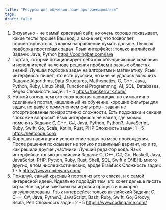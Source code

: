 ```yaml
---
title: "Ресурсы для обучения азам программирования"
tags:
draft: false
---
```


1. Визуально - не самый красивый сайт, но очень хорошо показывает, какие тесты прошёл Ваш код, а какие нет, что позволяет сориентироваться, в каком направлении думать дальше. Лучшая подборка простейших задач. Язык интерфейса: только английский Задачи: Java, Python https://codingbat.com/java
2. Портал, который позиционирует себя как объединяющий компании и исполнителей на основе решения проблем в разных областях знаний. Лучшая подборка задач на алгоритмы и математику. Язык интерфейса: пишет, что есть русский, но мне не удалось включить Задачи: Algorithms, Data Structures, Mathematics, C, C++, Java, Python, Ruby, Linux Shell, Functional Programming, AI, SQL, Databases, Regex Сложность задач: 1 - 4 https://hackerrank.com/
3. На мой взгляд немного сложноватая навигация, но симпатично сделанный портал, нацеленный на обучение. хорошие фильтры для задач, но даже с применением фильтров - задачи не отсортированны по нарастанию сложности. Есть подсказки и секция "похожие вопросы". Язык интерфейса: не нашёл, где можно поменять Задачи: C, C++, C#, Java, Python, Python3, JavaScript, Ruby, Swift, Go, Scala, Kotlin, Rust, PHP Сложность задач: 1 - 5 https://leetcode.com/
4. Хорошая навигация и усложнение задач по мере прохождения. После решения показывает не только правильный вариант, но и то, как решили другие участники. Лучший редактор кода. Язык интерфейса: только английский Задачи: C, C++, C#, Go, Haskell, Java, JavaScript, PHP, Python, Ruby, Rust, Shell, SQL, Swift и ОЧЕНЬ много других, в том числе экзотических, вроде Brainfuck Сложность задач: 1 - 5 https://www.codewars.com/
5. Пожалуй, самый красивый портал из этого списка. и с самой интересной идеей. Идеально подойдёт тем, кто хочет дальше писать игры. Все задачи завязаны на игровой процесс и шикарно визуализированы. Язык интерфейса: только английский Задачи: C, C++, C#, Java, Python3, JavaScript, Bash, Ruby, Swift, Go, Groovy, Scala, Perl Сложность задач: 2 - 5 https://www.codingame.com/